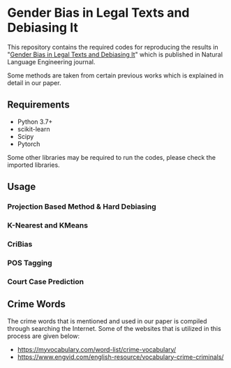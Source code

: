 # Gender Bias in Legal Texts and Debiasing It

This repository contains the required codes for reproducing the results in "[Gender Bias in Legal Texts and Debiasing It](https://www.cambridge.org/core/journals/natural-language-engineering/article/abs/gender-bias-in-legal-corpora-and-debiasing-it/B1946C3FED40B800BFFC825E77B66F8B)" which is published in Natural Language Engineering journal.

Some methods are taken from certain previous works which is explained in detail in our paper. 

## Requirements

* Python 3.7+
* scikit-learn
* Scipy
* Pytorch

Some other libraries may be required to run the codes, please check the imported libraries.

## Usage

### Projection Based Method & Hard Debiasing
### K-Nearest and KMeans
### CriBias
### POS Tagging
### Court Case Prediction



## Crime Words

The crime words that is mentioned and used in our paper is compiled through searching the Internet. Some of the websites that is utilized in this process are given below:
 -  https://myvocabulary.com/word-list/crime-vocabulary/
 -  https://www.engvid.com/english-resource/vocabulary-crime-criminals/
